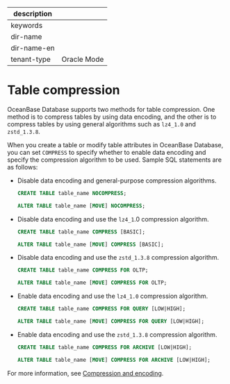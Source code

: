 |description||
|---|---|
|keywords||
|dir-name||
|dir-name-en||
|tenant-type|Oracle Mode|

# Table compression

OceanBase Database supports two methods for table compression. One method is to compress tables by using data encoding, and the other is to compress tables by using general algorithms such as `lz4_1.0` and `zstd_1.3.8`.

When you create a table or modify table attributes in OceanBase Database, you can set `COMPRESS` to specify whether to enable data encoding and specify the compression algorithm to be used. Sample SQL statements are as follows:

* Disable data encoding and general-purpose compression algorithms.

   ```sql
   CREATE TABLE table_name NOCOMPRESS;

   ALTER TABLE table_name [MOVE] NOCOMPRESS;
   ```

* Disable data encoding and use the `lz4_1`.0 compression algorithm.

   ```sql
   CREATE TABLE table_name COMPRESS [BASIC];

   ALTER TABLE table_name [MOVE] COMPRESS [BASIC];
   ```

* Disable data encoding and use the `zstd_1.3.8` compression algorithm.

   ```sql
   CREATE TABLE table_name COMPRESS FOR OLTP;

   ALTER TABLE table_name [MOVE] COMPRESS FOR OLTP;
   ```

* Enable data encoding and use the `lz4_1.0` compression algorithm.

   ```sql
   CREATE TABLE table_name COMPRESS FOR QUERY [LOW|HIGH];

   ALTER TABLE table_name [MOVE] COMPRESS FOR QUERY [LOW|HIGH];
   ```

* Enable data encoding and use the `zstd_1.3.8` compression algorithm.

   ```sql
   CREATE TABLE table_name COMPRESS FOR ARCHIVE [LOW|HIGH];

   ALTER TABLE table_name [MOVE] COMPRESS FOR ARCHIVE [LOW|HIGH];
   ```

For more information, see [Compression and encoding](../../../900.storage-architecture/200.data-storage/400.compression-and-encoding.md).
